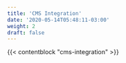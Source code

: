 ```yaml
---
title: 'CMS Integration'
date: '2020-05-14T05:48:11-03:00'
weight: 2
draft: false
---
```


{{< contentblock "cms-integration" >}}